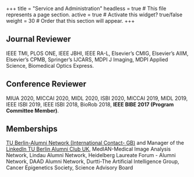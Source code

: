 +++
title = "Service and Administration"
headless = true  # This file represents a page section.
active = true  # Activate this widget? true/false
weight = 30  # Order that this section will appear.
+++

## Journal Reviewer

IEEE TMI, PLOS ONE, IEEE JBHI, IEEE RA-L, Elsevier’s CMIG, Elsevier’s AIIM, Elsevier’s CPMB, Springer’s IJCARS, MDPI J Imaging, MDPI Applied Science, Biomedical Optics Express.

## Conference Reviewer

MIUA 2020, MICCAI 2020, MIDL 2020, ISBI 2020, MICCAI 2019, MIDL 2019, IEEE ISBI 2019, IEEE ISBI 2018, BioRob 2018, **IEEE BIBE 2017 (Program Committee Member)**.


## Memberships

[TU Berlin-Alumni Network (International Contact- GB)](https://www.alumni.tu-berlin.de/en/alumni-commitment/international-alumni-contacts/great-britain/) and Manager of the [LinkedIn TU Berlin Alumni Club UK](https://www.linkedin.com/groups/13716197/), MedIAN-Medical Image Analysis Network, Lindau Alumni Network, Heidelberg Laureate Forum - Alumni Network, DAAD Alumni Network, Durtti-The Artificial Intelligence Group, Cancer Epigenetics Society, Science Advisory Board


